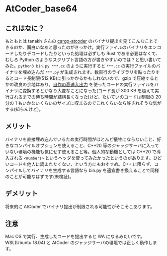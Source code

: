 # AtCoder_base64

## これはなに？

もともとは tanakh さんの [cargo-atcoder](https://github.com/tanakh/cargo-atcoder) のバイナリ提出を見てこんなことできるのか、面白いなあと思ったのがきっかけ。実行ファイルのバイナリをエンコードしたりデコードしたりといった処理は必ずしも Rust である必要はなくて、むしろ Python のようなスクリプト言語の方が書きやすいのでは？と思い書いてみた。```python3 bin.py ***.cc``` のように実行すると ```***.cc``` の実行ファイルのバイナリを埋め込んだ ```***.py``` が生成されます。数百行のライブラリを貼ったりするとコード長制限(512 KB)に引っかかるかもしれないので、gzip で圧縮するとかの改良の余地はあり。[自作の高速入出力](https://github.com/kyomukyomupurin/competitive_programming/blob/master/src/etc/fastio.cc) を使ったコードの実行ファイルをバイナリに変換するとかなり大変なことになった(コード長が 300 KB を超えて実行されるまでの待ち時間が結構長くなった)けど、たいていのコードは制限の 20 分の 1 もいかないくらいのサイズに収まるのでこれくらいなら許されそうな気がする(知らんけど)。

## メリット

バイナリを直接埋め込んでいるため実行時間がほとんど犠牲にならないこと、好きなコンパイルオプションを使えること、C++20 等のジャッジサーバに入っていない環境の機能も気にせず使えること等。個人的な動機としては C++20 で導入される ```<numbers>``` というヘッダを使ってみたかったというのがあります。ひどいコードを他人に読まれたくない、という方にもおすすめ。C++ に限らず、コンパイルしてバイナリを生成する言語なら bin.py を適宜書き換えることで同様のことが可能なはずです(未検証)。

## デメリット

将来的に AtCoder でバイナリ提出が制限される可能性がそこそこあります。

## 注意

Mac OS で実行、生成したコードを提出すると WA になるみたいです。WSL(Ubuntu 18.04) と AtCoder のジャッジサーバの環境では正しく動作します。
